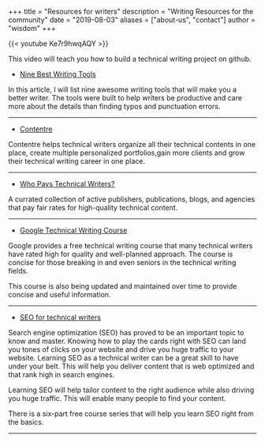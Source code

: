 +++
title = "Resources for writers"
description = "Writing Resources for the community"
date = "2019-08-03"
aliases = ["about-us", "contact"]
author = "wisdom"
+++

{{< youtube Ke7r9hwqAQY >}}

This video will teach you how to build a technical writing project on github.

- [Nine Best Writing Tools](https://wise4rmgodadmob.medium.com/nine-best-writing-tools-db92853519f6)

In this article, I will list nine awesome writing tools that will make you a better writer. The tools were built to help writers be productive and care more about the details than finding typos and punctuation errors.

---

- [Contentre](https://contentre.io?source=github_resource)

Contentre helps technical writers organize all their technical contents in one place, create multiple personalized portfolios,gain more clients and grow their technical writing career in one place.

---

- [Who Pays Technical Writers?](https://whopaystechnicalwriters.com) 

A currated collection of active publishers, publications, blogs, and agencies that pay fair rates for high-quality technical content.

---

- [Google Technical Writing Course](https://developers.google.com/tech-writing) 

Google provides a free technical writing course that many technical writers have rated high for quality and well-planned approach. The course is concise for those breaking in and even seniors in the technical writing fields.

This course is also being updated and maintained over time to provide concise and useful information.

---

- [SEO for technical writers](https://seofordevs.com/)  

Search engine optimization (SEO) has proved to be an important topic to know and master. Knowing how to play the cards right with SEO can land you tones of clicks on your website and drive you huge traffic to your website. Learning SEO as a technical writer can be a great skill to have under your belt. This will help you deliver content that is web optimized and that rank high in search engines.

Learning SEO will help tailor content to the right audience while also driving you huge traffic. This will enable many people to find your content.

There is a six-part free course series that will help you learn SEO right from the basics.

---